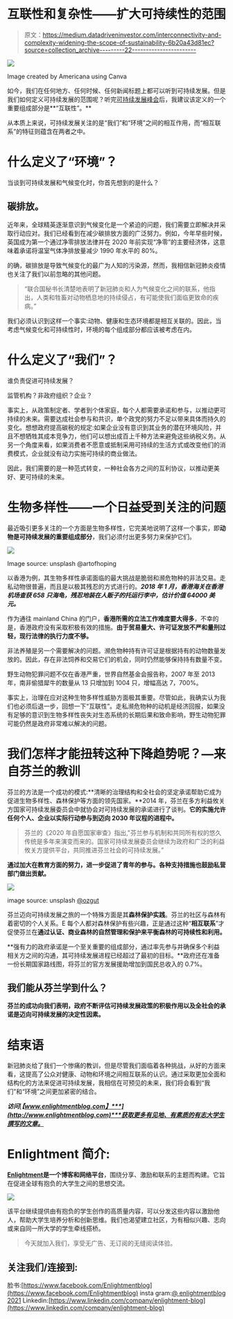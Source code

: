 # 互联性和复杂性——扩大可持续性的范围

> 原文：<https://medium.datadriveninvestor.com/interconnectivity-and-complexity-widening-the-scope-of-sustainability-6b20a43d81ec?source=collection_archive---------22----------------------->

![](img/0fca87d73b273c57435753446adbbb57.png)

Image created by Americana using Canva

如今，我们在任何地方、任何时候、任何新闻标题上都可以听到可持续发展。但是我们如何定义可持续发展的范围呢？听完[可持续发展峰会](https://www.facebook.com/InstituteISD/)后，我建议该定义的一个重要组成部分是**“互联性”。**

从本质上来说，可持续发展关注的是“我们”和“环境”之间的相互作用，而“相互联系”的特征则蕴含在两者之中。

# 什么定义了“环境”？

当谈到可持续发展和气候变化时，你首先想到的是什么？

## 碳排放。

近年来，全球精英逐渐意识到气候变化是一个紧迫的问题，我们需要立即解决并采取行动应对。我们已经看到在减少碳排放方面的广泛努力。例如，今年早些时候，英国成为第一个通过净零排放法律并在 2020 年前实现“净零”的主要经济体，这意味着承诺将温室气体净排放量减少 1990 年水平的 80%。

的确，碳排放是导致气候变化的最广为人知的污染源，然而，我相信新冠肺炎疫情也关注了我们以前忽略的其他问题。

> “联合国秘书长清楚地表明了新冠肺炎和人为气候变化之间的联系，他指出，人类和牲畜对动物栖息地的持续侵占，有可能使我们面临更致命的疾病。”

我们必须认识到这样一个事实:动物、健康和生态环境都是相互关联的。因此，当考虑气候变化和可持续性时，环境的每个组成部分都应该被考虑在内。

# 什么定义了“我们”？

谁负责促进可持续发展？

监管机构？非政府组织？企业？

事实上，从政策制定者、学者到个体家庭，每个人都需要承诺和参与，以推动更可持续的未来。需要达成社会参与和共识，单个政党的努力不足以带来具体而持久的变化。想想政府提高碳税的规定:如果企业没有意识到其业务的潜在环境风险，并且不想牺牲其成本竞争力，他们可以想出成百上千种方法来避免这些纳税义务。从另一个角度来看，如果消费者不愿意或抵制采用可持续的生活方式或改变他们的消费模式，企业就没有动力实施可持续的商业做法。

因此，我们需要的是一种范式转变，一种社会各方之间的互利协议，以推动更美好、更可持续的未来。

# 生物多样性——一个日益受到关注的问题

最近吸引更多关注的一个方面是生物多样性，它完美地说明了这样一个事实，即**动物是可持续发展的重要组成部分**，我们必须付出更多努力来保护它们。

![](img/66cabfddfce1ce88bbba6b9732d6bb58.png)

Image source: unsplash @artofhoping

以香港为例，其生物多样性承诺面临的最大挑战是脆弱和濒危物种的非法交易。走私动物很普遍，而且是以极其残忍的方式进行的。***2018 年 1 月，香港海关在香港机场查获 658 只海龟，残忍地装在人贩子的托运行李中，估计价值 64000 美元。***

作为通往 mainland China 的门户，**香港所需的立法工作难度要大得多**，不幸的是，香港政府没有采取积极有效的措施。**由于贸易量大、许可证发放不严和量刑过轻，现行法律的执行力度不够。**

非法养殖是另一个需要解决的问题。濒危物种持有许可证是根据持有的动物数量发放的。因此，存在非法饲养和交易它们的机会，同时仍然能够保持持有数量不变。

野生动物犯罪问题不仅在香港严重，世界自然基金会报告称，2007 年至 2013 年，南非偷猎犀牛的数量从 13 只增加到 1004 只，增幅高达 7，700%。

事实上，治理在应对这种生物多样性威胁方面极其重要。尽管如此，我确实认为我们也必须后退一步，回想一下“互联性”。走私濒危物种的动机是经济回报，如果没有足够的意识到生物多样性丧失对生态系统的长期后果和致命影响，野生动物犯罪可能仍然是政府非常难以解决的问题。

# 我们怎样才能扭转这种下降趋势呢？—来自芬兰的教训

芬兰的方法是一个成功的模式:**清晰的治理结构和全社会的坚定承诺帮助它成为促进生物多样性、森林保护等方面的领先国家。**2014 年，芬兰在多方利益攸关方国家可持续发展委员会中就协会对可持续发展的承诺进行了谈判。**它的实施允许任何个人、企业以实际行动参与到迈向 2030 年议程的进程中。**

> 芬兰的《2020 年自愿国家审查》指出,"芬兰参与机制和共同所有权的悠久传统是多年来演变而来的。国家可持续发展委员会继续为政府和广泛的利益攸关方提供平台，共同推进芬兰社会的可持续发展。”

**通过加大在教育方面的努力，进一步促进了青年的参与。各种支持措施也鼓励私营部门做出贡献。**

![](img/0e31bca43b4ea06c3ee7139d0c95eb0e.png)

image source: unsplash [@ozgut](https://unsplash.com/@ozgut)

芬兰迈向可持续发展之旅的一个特殊方面是其**森林保护实践**。芬兰的社区与森林有着密切的个人关系。E 每个人都对森林保护有些兴趣，正是通过这种“**相互联系**”才促使芬兰在**通过认证、商业森林的自然管理和保护来平衡森林的可持续性和利用。**

**强有力的政府承诺是一个至关重要的组成部分，通过率先参与并确保多个利益相关方之间的沟通，其可持续发展进程已经超过了最初的目标。**政府还在准备一份长期国家路线图，将芬兰的官方发展援助增加到国民总收入的 0.7%。

## 我们能从芬兰学到什么？

**芬兰的成功向我们表明，政府不断评估可持续发展政策的积极作用以及全社会的承诺是迈向可持续发展的决定性因素。**

# 结束语

新冠肺炎给了我们一个惨痛的教训，但是尽管我们面临着各种挑战，从好的方面来看，这提高了公众对健康、动物和环境之间相互联系的认识。通过采取更加全面和结构化的方法来促进可持续发展，我相信在可预见的未来，我们将会看到“我们”和“环境”之间更加紧密的结合。

***访问***[***【www.enlightmentblog.com】***](http://www.enlightmentblog.com)***获取更多有见地、有素质的有志大学生撰写的文章。***

# Enlightment 简介:

[**Enlightment**](http://www.enlightmentblog.com)**是一个博客和网络平台**，围绕分享、激励和联系的主题而构建。它旨在促进全球有抱负的大学生之间的思想交流。

![](img/9a3a58804e623c08c4d42730113f9607.png)

该平台继续提供由有抱负的学生创作的高质量内容，可以分发这些内容以激励他人，帮助大学生培养分析和创新思维。我们也渴望建立社区，为有相似兴趣、志向或来自同一所大学的学生牵线搭桥。

> 今天就加入我们，享受无广告、无订阅的无缝阅读体验。

## 关注我们/连接到:

脸书:[https://www.facebook.com/Enlightmentblog](https://www.facebook.com/Enlightmentblog)
insta gram:[@ enlightmentblog 2021](https://www.instagram.com/enlightmentblog/)
Linkedin:[https://www.linkedin.com/company/enlightment-blog](https://www.linkedin.com/company/enlightment-blog)